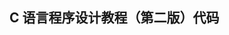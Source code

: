## C 语言程序设计教程（第二版）代码                                                                                                                                                                                                                                                                                                                                                                                                                                                                              
